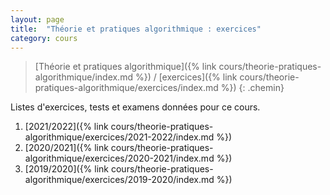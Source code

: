 ```yaml
---
layout: page
title:  "Théorie et pratiques algorithmique : exercices"
category: cours
---
```


> [Théorie et pratiques algorithmique]({% link cours/theorie-pratiques-algorithmique/index.md %}) / [exercices]({% link cours/theorie-pratiques-algorithmique/exercices/index.md %})
{: .chemin}

Listes d'exercices, tests et examens données pour ce cours.

1. [2021/2022]({% link cours/theorie-pratiques-algorithmique/exercices/2021-2022/index.md %})
2. [2020/2021]({% link cours/theorie-pratiques-algorithmique/exercices/2020-2021/index.md %})
3. [2019/2020]({% link cours/theorie-pratiques-algorithmique/exercices/2019-2020/index.md %})

